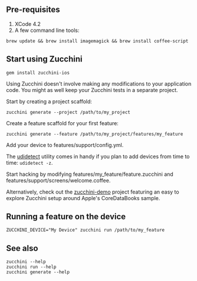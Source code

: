 Pre-requisites
--------------
 1. XCode 4.2
 2. A few command line tools:

```
brew update && brew install imagemagick && brew install coffee-script 
```

Start using Zucchini
----------------------
```
gem install zucchini-ios
```

Using Zucchini doesn't involve making any modifications to your application code.
You might as well keep your Zucchini tests in a separate project.

Start by creating a project scaffold:

```
zucchini generate --project /path/to/my_project
```

Create a feature scaffold for your first feature:  

```
zucchini generate --feature /path/to/my_project/features/my_feature
```

Add your device to features/support/config.yml.

The [udidetect](https://github.com/vaskas/udidetect) utility comes in handy if you plan to add devices from time to time: `udidetect -z`.

Start hacking by modifying features/my_feature/feature.zucchini and features/support/screens/welcome.coffee.

Alternatively, check out the [zucchini-demo](https://github.com/rajbeniwal/zucchini-demo) project featuring an easy to explore Zucchini setup around Apple's CoreDataBooks sample.

Running a feature on the device
--------------------------------
```
ZUCCHINI_DEVICE="My Device" zucchini run /path/to/my_feature 
```

See also
---------
```
zucchini --help  
zucchini run --help  
zucchini generate --help
```
